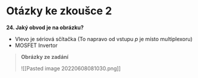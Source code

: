 # Otázky ke zkoušce 2

**24. Jaký obvod je na obrázku?**
- Vlevo je sériová sčítačka (To napravo od vstupu $p$ je místo multiplexoru) 
- MOSFET Invertor

>**Obrázky ze zadání**
>
>![[Pasted image 20220608081030.png]]